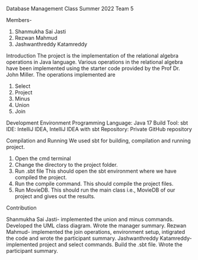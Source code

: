 Database Management  Class Summer 2022
Team 5 

Members-
1. Shanmukha Sai Jasti
2. Rezwan Mahmud
3. Jashwanthreddy Katamreddy

Introduction
The project is the implementation of the relational algebra operations in Java language.
Various operations in the relational algebra have been implemented using the starter code provided by the Prof Dr. John Miller.
The operations implemented are 
1. Select
2. Project
3. Minus
4. Union
5. Join

Development Environment
Programming Language: Java 17
Build Tool: sbt
IDE: IntelliJ IDEA, IntelliJ IDEA with sbt
Repository: Private GitHub repository

Compilation and Running
We used sbt for building, compilation and running project.
1) Open the cmd terminal
2) Change the directory to the project folder.
3) Run .sbt file This should open the sbt environment where we have compiled the project.
4) Run the compile command. This should compile the project files.
5) Run MovieDB. This should run the main class i.e., MovieDB of our project and gives out the results.

Contribution

Shanmukha Sai Jasti- implemented the union and minus commands. Developed the UML class diagram. Wrote the manager summary.
Rezwan Mahmud- implemented the join operations, environment setup, intigrated the code and wrote the participant summary.
Jashwanthreddy Katamreddy- implemented project and select commands. Build the .sbt file. Wrote the participant summary.
